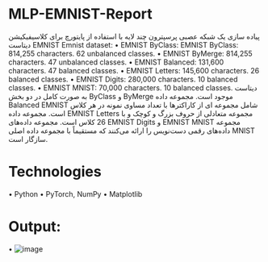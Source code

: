 # MLP-EMNIST-Report
پیاده سازی یک شبکه عصبی پرسپترون چند لایه با استفاده از پایتورچ برای کلاسیفیکیشن دیتاست EMNIST
Emnist dataset:
•	EMNIST ByClass: EMNIST ByClass: 814,255 characters. 62 unbalanced classes.
•	EMNIST ByMerge: 814,255 characters. 47 unbalanced classes.
•	EMNIST Balanced:  131,600 characters. 47 balanced classes.
•	EMNIST Letters: 145,600 characters. 26 balanced classes.
•	EMNIST Digits: 280,000 characters. 10 balanced classes.
•	EMNIST MNIST: 70,000 characters. 10 balanced classes.
دیتاست به صورت کامل در دو بخش ByClass و ByMerge موجود است. مجموعه داده Balanced EMNIST شامل مجموعه ای از کاراکترها با تعداد مساوی نمونه در هر کلاس است. مجموعه داده EMNIST Letters مجموعه متعادلی از حروف بزرگ و کوچک و با 26 کلاس است. مجموعه داده‌های EMNIST Digits و EMNIST MNIST مجموعه داده‌های رقمی دست‌نویس را ارائه می‌کنند که مستقیماً با مجموعه داده اصلی MNIST سازگار است.
# Technologies
•	Python
•	PyTorch, NumPy
•	Matplotlib

# Output:
• ![image](https://github.com/user-attachments/assets/90457743-1d67-449b-bc92-58e1b8d75fe5)


